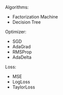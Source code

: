 Algorithms:

- Factorization Machine
- Decision Tree

Optimizer:

- SGD
- AdaGrad
- RMSProp
- AdaDelta

Loss:

- MSE
- LogLoss
- TaylorLoss


